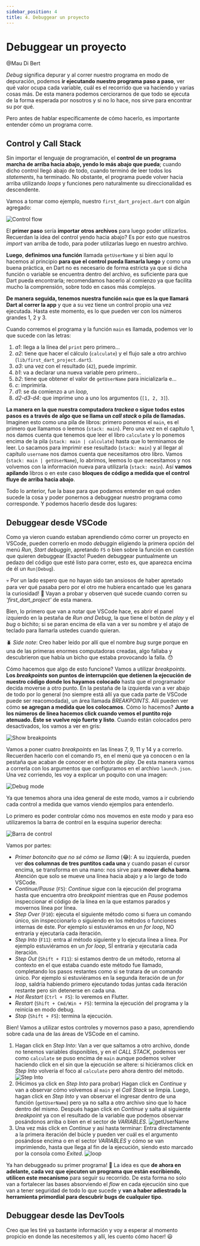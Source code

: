 ```yaml
---
sidebar_position: 4
title: 4. Debuggear un proyecto
---
```


# Debuggear un proyecto

@Mau Di Bert

_Debug_ significa depurar y al correr nuestro programa en modo de depuración, podemos __ir ejecutando nuestro programa paso a paso__, ver qué valor ocupa cada variable, cuál es el recorrido que va haciendo y varias cosas más. De esta manera podemos cerciorarnos de que todo se ejecuta de la forma esperada por nosotros y si no lo hace, nos sirve para encontrar su por qué.

Pero antes de hablar específicamente de cómo hacerlo, es importante entender cómo un programa corre.

## Control y Call Stack

Sin importar el lenguaje de programación, el __control de un programa marcha de arriba hacia abajo, yendo lo más abajo que pueda__; cuando dicho control llegó abajo de todo, cuando terminó de leer todos los _statements_, ha terminado. No obstante, el programa puede volver hacia arriba utilizando _loops_ y funciones pero naturalmente su direccionalidad es descendente.

Vamos a tomar como ejemplo, nuestro `first_dart_project.dart` con algún agregado:

![Control flow](4.1_control_flow.png)

El __primer paso__ sería __importar otros archivos__ para luego poder utilizarlos. Recuerdan la idea del control yendo hacia abajo? Es por esto que nuestros _import_ van arriba de todo, para poder utilizarlas luego en nuestro archivo.

__Luego__, __definimos una función__ llamada `getUserName` y si bien aquí lo hacemos al principio __para que el control pueda llamarla luego__ y como una buena práctica, en Dart no es necesario de forma estricta ya que si dicha función o variable se encuentra dentro del archivo, es suficiente para que Dart pueda encontrarla; recomendamos hacerlo al comienzo ya que facilita mucho la comprensión, sobre todo en casos más complejos.

__De manera seguida, tenemos nuestra función `main` que es la que llamará Dart al correr la app__ y que a su vez tiene un control propio una vez ejecutada. Hasta este momento, es lo que pueden ver con los números grandes 1, 2 y 3.

Cuando corremos el programa y la función `main` es llamada, podemos ver lo que sucede con las letras:

1. _a1_: llega a la línea del `print` pero primero...
2. _a2_: tiene que hacer el cálculo (`calculate`) y el flujo sale a otro archivo (`lib/first_dart_project.dart`).
3. _a3_: una vez con el resultado (`42`), puede imprimir.
4. _b1_: va a declarar una nueva variable pero primero...
5. _b2_: tiene que obtener el valor de `getUserName` para inicializarla e...
6. _c_: imprimirla.
7. _d1_: se da comienzo a un _loop_,
8. _d2-d3-d4_: que imprime uno a uno los argumentos (`[1, 2, 3]`).

__La manera en la que nuestra computadora _trackea_ o sigue todos estos pasos es a través de algo que se llama un _call stack_ o pila de llamadas.__ Imaginen esto como una pila de libros: primero ponemos el `main`, es el primero que llamamos o leemos (`stack: main`). Pero una vez en el capítulo 1, nos damos cuenta que tenemos que leer el libro `calculate` y lo ponemos encima de la pila (`stack: main | calculate`) hasta que lo terminamos de leer. Lo sacamos para imprimir ese resultado (`stack: main`) y al llegar al capítulo `username` nos damos cuenta que necesitamos otro libro. Vamos (`stack: main | getUserName`), lo abrimos, leemos lo que necesitamos y nos volvemos con la información nueva para utilizarla (`stack: main`). Así __vamos apilando__ libros o en este caso __bloques de código a medida que el control fluye de arriba hacia abajo__.

Todo lo anterior, fue la base para que podamos entender en qué orden sucede la cosa y poder ponernos a debuggear nuestro programa como corresponde. Y podemos hacerlo desde dos lugares:

## Debuggear desde VSCode

Como ya vieron cuando estaban aprendiendo cómo correr un proyecto en VSCode, pueden correrlo en modo _debuggin_ eligiendo la primera opción del menú _Run_, _Start debuggin_, apretando `F5` o bien sobre la función en cuestión que quieren debuggear (Exacto! Pueden debuggear puntualmente un pedazo del código que esté listo para correr, esto es, que aparezca encima de él un `Run|Debug`).

💀 Por un lado espero que no hayan sido tan ansiosos de haber apretado para ver qué pasaba pero por el otro me hubiera encantado que les ganara la curiosidad! 🤣 Vayan a probar y observen qué sucede cuando corren su _'first_dart_project'_ de esta manera.

Bien, lo primero que van a notar que VSCode hace, es abrir el panel izquierdo en la pestaña de _Run and Debug_, la que tiene el botón de _play_ y el _bug_ o bichito; si se paran encima de ella van a ver su nombre y el atajo de teclado para llamarla ustedes cuando quieran.

🪲 _Side note_: Creo haber leído por allí que el nombre _bug_ surge porque en una de las primeras enormes computadoras creadas, algo fallaba y descubrieron que había un bicho que estaba provocando la falla. 😯

Cómo hacemos que algo de esto funcione? Vamos a utilizar _breakpoints_. __Los _breakpoints_ son puntos de interrupción que detienen la ejecución de nuestro código donde los hayamos colocado__ hasta que el programador decida moverse a otro punto. En la pestaña de la izquierda van a ver abajo de todo por lo general (no siempre está allí ya que cada parte de VSCode puede ser reacomodada), un área llamada _BREAKPOINTS_. Allí pueden ver cómo __se agregan a medida que los colocamos__. Cómo lo hacemos? __Junto a los números de línea hacemos click cuando vemos el puntito rojo atenuado. Éste se vuelve rojo fuerte y listo__. Cuando están colocados pero desactivados, los vamos a ver en gris:

![Show breakpoints](4.2_show_breakpoints.gif)

Vamos a poner cuatro _breakpoints_ en las líneas 7, 9, 11 y 14 y a correrlo. Recuerden hacerlo con el comando `F5`, en el menú que ya conocen o en la pestaña que acaban de conocer en el botón de _play_. De esta manera vamos a correrla con los argumentos que configuramos en el archivo `launch.json`. Una vez corriendo, les voy a explicar un poquito con una imagen:

![Debug mode](4.3_debug_mode.png)

Ya que tenemos ahora una idea general de este modo, vamos a ir cubriendo cada control a medida que vamos viendo ejemplos para entenderlo.

Lo primero es poder controlar cómo nos movemos en este modo y para eso utilizaremos la barra de control en la esquina superior derecha:

![Barra de control](4.4_barra_de_control.png)

Vamos por partes:

- _Primer botoncito que no sé cómo se llama_ (😂): A su izquierda, pueden ver __dos columnas de tres puntitos cada una__ y cuando pasan el cursor encima, se transforma en una mano: nos sirve para __mover dicha barra__. Atención que solo se mueve una línea hacia abajo y a lo largo de todo VSCode.
- _Continue/Pause_ (`F5`): _Continue_ sigue con la ejecución del programa hasta que encuentra otro _breakpoint_ mientras que en _Pause_ podemos inspeccionar el código de la línea en la que estamos parados y movernos línea por línea.
- _Step Over_ (`F10`): ejecuta el siguiente método como si fuera un comando único, sin inspeccionarlo o siguiendo en los métodos o funciones internas de éste. Por ejemplo si estuviéramos en un _for loop_, NO entraría y ejecutaría cada iteración.
- _Step Into_ (`F11`): entra al método siguiente y lo ejecuta línea a línea. Por ejemplo estuviéramos en un _for loop_, SÍ entraría y ejecutaría cada iteración.
- _Step Out_ (`Shift + F11`): si estamos dentro de un método, retorna al contexto en el que estaba cuando este método fue llamado, completando los pasos restantes como si se tratara de un comando único. Por ejemplo si estuviéramos en la segunda iteración de un _for loop_, saldría habiendo primero ejecutando todas juntas cada iteración restante pero sin detenerse en cada una.
- _Hot Restart_ (`Ctrl + F5`): lo veremos en Flutter.
- _Restart_ (`Shift + Cmd/Win + F5`): termina la ejecución del programa y la reinicia en modo debug.
- _Stop_ (`Shift + F5`): termina la ejecución.

Bien! Vamos a utilizar estos controles y movernos paso a paso, aprendiendo sobre cada una de las áreas de VSCode en el camino.

1. Hagan click en _Step Into_: Van a ver que saltamos a otro archivo, donde no tenemos variables disponibles, y en el _CALL STACK_, podemos ver como `calculate` se puso encima de `main` aunque podemos volver haciendo click en el sin que la ejecución se altere: si hiciéramos click en _Step Into_ volvería el foco al `calculate` pero ahora dentro del método.
![Step Into](4.5_step_into.gif)
2. (Hicimos ya click en _Step Into_ para probar) Hagan click en _Continue_ y van a observar cómo volvemos al `main` y el _Call Stack_ se limpia. Luego, hagan click en _Step Into_ y van observar el ingresar dentro de una función (`getUserName`) pero ya no salta a otro archivo sino que lo hace dentro del mismo. Después hagan click en _Continue_ y salta al siguiente _breakpoint_ ya con el resultado de la variable que podemos observar posándonos arriba o bien en el sector de _VARIABLES_.
![getUserName](4.6_get_user_name.gif)
3. Una vez más click en _Continue_ y así hasta terminar: Entra directamente a la primera iteración del búcle y pueden ver cuál es el argumento posándose encima o en el sector _VARIABLES_ y cómo se van imprimiendo, hasta que llega al fin de la ejecución, siendo esto marcado por la consola como _Exited_.
![loop](4.7_loop.gif)

Ya han debuggeado su primer programa! 👏 La idea es que __de ahora en adelante, cada vez que ejecuten un programa que están escribiendo, utilicen este mecanismo__ para seguir su recorrido. De esta forma no solo van a fortalecer las bases absorviendo el _flow_ en cada ejecución sino que van a tener seguridad de todo lo que sucede y __van a haber adiestrado la herramienta primordial para descubrir bugs de cualquier tipo__.

## Debuggear desde las DevTools

Creo que les tiré ya bastante información y voy a esperar al momento propicio en donde las necesitemos y allí, les cuento cómo hacer! 😃

